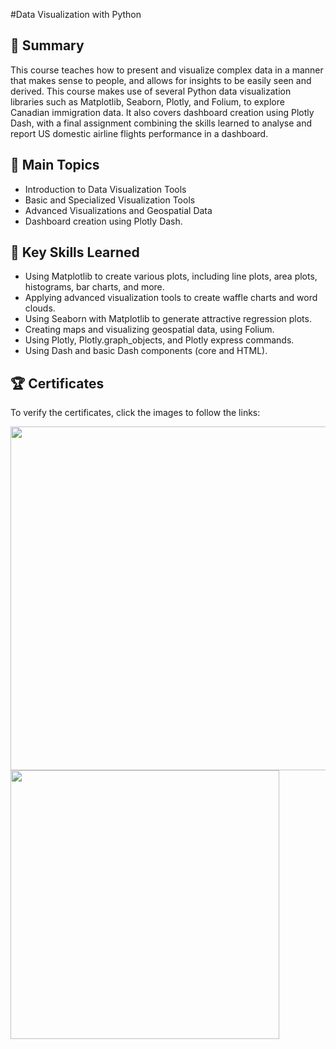 #Data Visualization with Python
## 📄 Summary
This course teaches how to present and visualize complex data in a manner that makes sense to people, and allows for insights to be easily seen and derived. This course makes use of several Python data visualization libraries such as Matplotlib, Seaborn, Plotly, and Folium, to explore Canadian immigration data. It also covers dashboard creation using Plotly Dash, with a final assignment combining the skills learned to analyse and report US domestic airline flights performance in a dashboard.

## 📑 Main Topics
* Introduction to Data Visualization Tools
* Basic and Specialized Visualization Tools
* Advanced Visualizations and Geospatial Data
* Dashboard creation using Plotly Dash.

## 🔑 Key Skills Learned
* Using Matplotlib to create various plots, including line plots, area plots, histograms, bar charts, and more.
* Applying advanced visualization tools to create waffle charts and word clouds.
* Using Seaborn with Matplotlib to generate attractive regression plots.
* Creating maps and visualizing geospatial data, using Folium.
* Using Plotly, Plotly.graph_objects, and Plotly express commands.
* Using Dash and basic Dash components (core and HTML).

## 🏆 Certificates
To verify the certificates, click the images to follow the links:

[<img src="https://github.com/mauritsvzb/IBM-Data-Science-Professional-Certificate/assets/13508894/8c690d6e-c38b-40e7-a44d-51136b5e0575.png" width="550">](https://www.coursera.org/account/accomplishments/verify/8M9WPSLHYZV6) [<img src="https://github.com/mauritsvzb/IBM-Data-Science-Professional-Certificate/assets/13508894/61aeb43f-3dfb-4a62-92b8-4edeb33ccfa7.png" width="430">](https://www.credly.com/badges/84a3f5a2-f88c-429c-a459-30c8067cfbf3/public_url)
